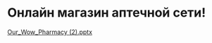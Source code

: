 # Онлайн магазин аптечной сети!

[Our_Wow_Pharmacy (2).pptx](https://github.com/user-attachments/files/16108523/Our_Wow_Pharmacy.2.pptx)
